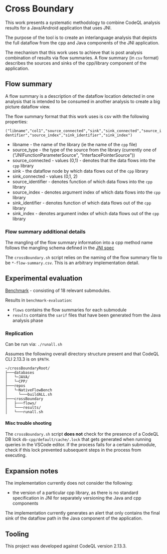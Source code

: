 # Cross Boundary 

This work presents a systematic methodology to combine CodeQL analysis results for a Java/Android application that uses JNI.

The purpose of the tool is to create an interlanguage analysis that depicts the full dataflow from the cpp and Java components of the JNI application.

The mechanism that this work uses to achieve that is post analysis combination of results via flow summaries. A flow summary (in `csv` format) describes the sources and sinks of the cpp/library component of the application. 

## Flow summary

A flow summary is a description of the dataflow location detected in one analysis that is intended to be consumed in another analysis to create a big picture dataflow view.

The flow summary format that this work uses is csv with the following properties:

`("libname","col1","source_connected","sink","sink_connected","source_identifier","source_index","sink_identifier","sink_index")`

* libname - the name of the library (ie the name of the `cpp` file)
* source_type - the type of the source from the library (currently one of ("JNIFunctionParameterSource", "InterfacePointerSource"))
* source_connected - values (0,1) - denotes that the data flows into the `cpp` library
* sink - the dataflow node by which data flows out of the `cpp` library
* sink_connected - values (0,1, 2)
* source_identifier - denotes function of which data flows into the `cpp` library
* source_index - denotes argument index of which data flows into the `cpp` library
* sink_identifier - denotes function of which data flows out of the `cpp` library
* sink_index - denotes argument index of which data flows out of the `cpp` library

### Flow summary additional details

The mangling of the flow summary information into a cpp method name follows the mangling schema defined in the [JNI spec](https://docs.oracle.com/javase/8/docs/technotes/guides/jni/spec/design.html)

The `crossBoundary.sh` script relies on the naming of the flow summary file to be `*-flow-summary.csv`. This is an arbitrary implementation detail.

## Experimental evaluation

[Benchmark](https://github.com/knewbury01/NativeFlowBench) - consisting of 18 relevant submodules.

Results in `benchmark-evaluation`:
  * `flows` contains the flow summaries for each submodule
  * `results` contains the `sarif` files that have been generated from the Java analysis phase

### Replication

Can be run via:
`./runall.sh` <path-to-benchmark-directory>

Assumes the following overall directory structure present and that CodeQL CLI 2.13.3 is on `$PATH`.

```
~/crossBoundaryRoot/
├───databases
│   └─JAVA/
│   └─CPP/
├───repos
│   └─NativeFlowBench
│     └───buildALL.sh
├───crossBoundary
│   ├───flows/
│   └───results/
│   └───runall.sh
```

#### Misc trouble shooting

The `crossBoundary.sh` script **does not** check for the presence of a CodeQL DB lock `db-cpp/default/cache/.lock` that gets generated when running queries in the VSCode editor. If the process fails for a certain submodule, check if this lock prevented subsequent steps in the process from executing.

## Expansion notes

The implementation currently does not consider the following:
  * the version of a particular cpp library, as there is no standard specification in JNI for separately versioning the Java and cpp components

The implementation currently generates an alert that only contains the final sink of the dataflow path in the Java component of the application.

## Tooling

This project was developed against CodeQL version 2.13.3.